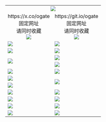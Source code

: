 ﻿<table>
  <tr><td colspan=2 align=center><img src="https://d3jeechfvfki1u.cloudfront.net/Up/oGate.jpg" /></td></tr>
  <tr>
    <td align=center>https://x.co/ogate<br>固定网址<br>请同时收藏<br><img src="https://d3jeechfvfki1u.cloudfront.net/Up/0WMGD1.png" /></td>
    <td align=center>https://git.io/ogate<br>固定网址<br>请同时收藏<br><img src="https://d3jeechfvfki1u.cloudfront.net/Up/0WMGD2.png" /></td>
  </tr>
  <tr>
    <td><a href="https://d3jeechfvfki1u.cloudfront.net" target="_blank"><img src="https://d3jeechfvfki1u.cloudfront.net/Up/0WMDT.jpg" /></a></td>
    <td><a href="https://d3jeechfvfki1u.cloudfront.net/oNote.aspx?id=oNote" target="_blank"><img src="https://d3jeechfvfki1u.cloudfront.net/Up/0WZTT.jpg" /></a></td>
  </tr>
  <tr>
    <td><a href="https://d3jeechfvfki1u.cloudfront.net/onUP.aspx?name=https://d3h1gdc8wi0m01.cloudfront.net/524" target="_blank"><img src="https://d3jeechfvfki1u.cloudfront.net/Up/0DTW.jpg"/></a></td>
    <td><a href="https://d3jeechfvfki1u.cloudfront.net/ogST.aspx" target="_blank"><img src="https://d3jeechfvfki1u.cloudfront.net/Up/ST.jpg"/></a></td>
  </tr>
  <tr>
    <td rowspan=2><a href="https://d3jeechfvfki1u.cloudfront.net/ogUP.aspx?name=WJ.mp4" target="_blank"><img src="https://d3jeechfvfki1u.cloudfront.net/Up/WJ.jpg" /></a></td>
    <td><a href="https://d3jeechfvfki1u.cloudfront.net/ogUP.aspx?name=DKC.mp4&count=15" target="_blank"><img src="https://d3jeechfvfki1u.cloudfront.net/Up/DKC.jpg" /></a></td> 
  </tr>
  <tr>
    <td><a href="https://d3jeechfvfki1u.cloudfront.net/ogUP.aspx?name=LRWS.mp4&count=6B:12,5A:10,5B:35,4A:14,4B:19,3A:10,3B:26,2A:16,2B:21,1A:23,1B:29" target="_blank"><img src="https://d3jeechfvfki1u.cloudfront.net/Up/LRWS.jpg" /></a></td>
  </tr>
  <tr>
    <td><a href="https://d3jeechfvfki1u.cloudfront.net/ogUP.aspx?name=3MSTT.mp4&count=17" target="_blank"><img src="https://d3jeechfvfki1u.cloudfront.net/Up/3MSTT.jpg" /></a></td>
    <td><a href="https://d3jeechfvfki1u.cloudfront.net/ogUP.aspx?name=XTFY.mp4&count=24" target="_blank"><img src="https://d3jeechfvfki1u.cloudfront.net/Up/XTFY.jpg" /></a></td>
  </tr>
  <tr>
    <td><a href="https://d3jeechfvfki1u.cloudfront.net/ogUP.aspx?name=JQR.mp4&count=2" target="_blank"><img src="https://d3jeechfvfki1u.cloudfront.net/Up/JQR.jpg" /></a></td>   
    <td rowspan=2><a href="https://d3jeechfvfki1u.cloudfront.net/ogUP.aspx?name=JP.mp4&count=9" target="_blank"><img src="https://d3jeechfvfki1u.cloudfront.net/Up/JP.jpg" /></td>
  </tr>
  <tr>
    <td><a href="https://d3jeechfvfki1u.cloudfront.net/ogUP.aspx?name=CYKJ.mp4" target="_blank"><img src="https://d3jeechfvfki1u.cloudfront.net/Up/CYKJ.jpg" /></a></td>
  </tr>
  <tr>
    <td><a href="https://d3jeechfvfki1u.cloudfront.net/ogUP.aspx?name=4SZG.mp4&count=05:15,04:20&current=05:13" target="_blank"><img src="https://d3jeechfvfki1u.cloudfront.net/Up/4SZG0.jpg" /></a></td>
    <td><a href="https://d3jeechfvfki1u.cloudfront.net/ogUP.aspx?name=4SDJ.mp4&count=05:38,04:52&current=05:37" target="_blank"><img src="https://d3jeechfvfki1u.cloudfront.net/Up/4SDJ0.jpg" /></a></td>
  </tr>
  <tr>
    <td><a href="https://d3jeechfvfki1u.cloudfront.net/ogUP.aspx?name=FG.zip" target="_blank"><img src="https://d3jeechfvfki1u.cloudfront.net/Up/FG.jpg" /></a></td>
    <td><a href="https://d3jeechfvfki1u.cloudfront.net/ogUP.aspx?name=FGA.apk" target="_blank"><img src="https://d3jeechfvfki1u.cloudfront.net/Up/FGA.jpg" /></a></td>
  </tr>
  <tr>
    <td><a href="https://d3jeechfvfki1u.cloudfront.net/ogUP.aspx?name=U.zip" target="_blank"><img src="https://d3jeechfvfki1u.cloudfront.net/Up/U.jpg" /></a></td>
    <td><a href="https://d3jeechfvfki1u.cloudfront.net/ogUP.aspx?name=UA.apk" target="_blank"><img src="https://d3jeechfvfki1u.cloudfront.net/Up/UA.jpg" /></a></td>
  </tr>
  <tr>
    <td><a href="https://d3jeechfvfki1u.cloudfront.net/ogUP.aspx?name=0iPPOTV.zip" target="_blank"><img src="https://d3jeechfvfki1u.cloudfront.net/Up/0iPPOTV.jpg" /></a></td>
    <td><a href="https://d3jeechfvfki1u.cloudfront.net/ogUP.aspx?name=0iNTD.apk" target="_blank"><img src="https://d3jeechfvfki1u.cloudfront.net/Up/0iNTD.jpg" /></a></td>
  </tr>
</table>
